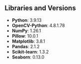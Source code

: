 ## Libraries and Versions

- **Python**: 3.9.13
- **OpenCV-Python**: 4.8.1.78
- **NumPy**: 1.26.1
- **Pillow**: 10.0.1
- **Matplotlib**: 3.8.1
- **Pandas**: 2.1.2
- **Scikit-learn**: 1.3.2
- **Seaborn**: 0.13.0
